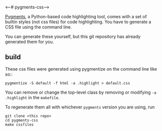 <--# pygments-css-->


[Pygments](http://pygments.org), a Python-based code highlighting tool, comes with a set of builtin styles (not css files) for code highlighting. You have to generate a CSS file using the command line.

You can generate these yourself, but this git repository has already generated them for you.


build
-----

These css files were generated using pygmentize on the command line like so::

    pygmentize -S default -f html -a .highlight > default.css

You can remove or change the top-level class by removing or modifying `-a .highlight` in the `makefile`.

To regenerate them all with whichever ``pygments`` version you are using, run

    git clone <this repo>
    cd pygments-css
    make cssfiles

